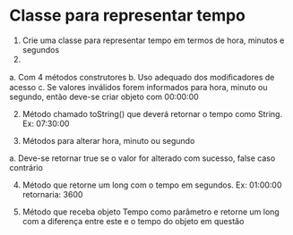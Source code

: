 # Classe para representar tempo

1. Crie uma classe para representar tempo em termos de hora, minutos e segundos
2. 
a. Com 4 métodos construtores
b. Uso adequado dos modiﬁcadores de acesso
c. Se valores inválidos forem informados para hora, minuto ou segundo, então deve-se criar objeto com 00:00:00

2. Método chamado toString() que deverá retornar o tempo como  String. Ex: 07:30:00

3. Métodos para alterar hora, minuto ou segundo

a. Deve-se retornar true se o valor for alterado com sucesso, false caso contrário

4. Método que retorne um long com o tempo em segundos. Ex: 01:00:00 retornaria: 3600

5. Método que receba objeto Tempo como parâmetro e retorne um long com a diferença entre este e o tempo do objeto em questão
